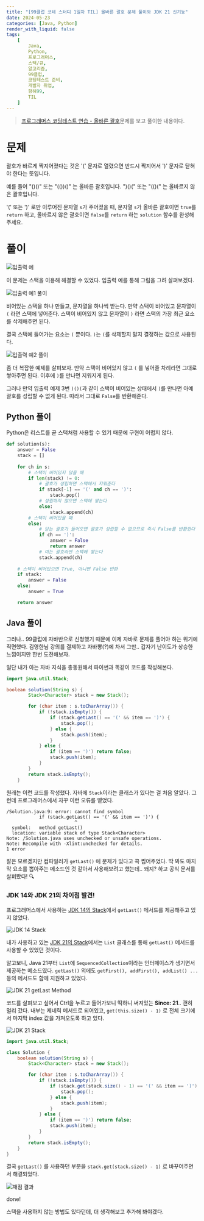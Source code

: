 ```yaml
---
title: "[99클럽 코테 스터디 1일차 TIL] 올바른 괄호 문제 풀이와 JDK 21 신기능"
date: 2024-05-23
categories: [Java, Python]
render_with_liquid: false
tags:
    [
        Java,
        Python,
        프로그래머스,
        스택/큐,
        알고리즘,
        99클럽,
        코딩테스트 준비,
        개발자 취업,
        항해99,
        TIL
    ]
---
```


> [프로그래머스 코딩테스트 연습 - 올바른 괄호](https://school.programmers.co.kr/learn/courses/30/lessons/12909)문제를 보고 풀이한 내용이다.

# 문제
괄호가 바르게 짝지어졌다는 것은 '(' 문자로 열렸으면 반드시 짝지어서 ')' 문자로 닫혀야 한다는 뜻입니다.

예를 들어 "()()" 또는 "(())()" 는 올바른 괄호입니다. ")()(" 또는 "(()(" 는 올바르지 않은 괄호입니다.

'(' 또는 ')' 로만 이루어진 문자열 `s`가 주어졌을 때, 문자열 `s`가 올바른 괄호이면 `true`를 `return` 하고, 올바르지 않은 괄호이면 `false`를 `return` 하는 `solution` 함수를 완성해 주세요.

# 풀이
![입출력 예](/assets/img/posts/2024-05-23-1.png)

이 문제는 스택을 이용해 해결할 수 있었다. 입출력 예를 통해 그림을 그려 살펴보겠다.

![입출력 예1 풀이](/assets/img/posts/2024-05-23-2.jpg)

비어있는 스택을 하나 만들고, 문자열을 하나씩 받는다.
만약 스택이 비어있고 문자열이 `(` 라면 스택에 넣어준다.
스택이 비어있지 않고 문자열이 `)` 라면 스택의 가장 최근 요소를 삭제해주면 된다.

결국 스택에 들어가는 요소는 `(` 뿐이다. `)`는 `(`를 삭제할지 말지 결정하는 값으로 사용된다. 

![입출력 예2 풀이](/assets/img/posts/2024-05-23-3.jpg)

좀 더 복잡한 예제를 살펴보자.
만약 스택이 비어있지 않고 `(` 를 넣어줄 차례라면 그대로 쌓아주면 된다.
이후에 `)`를 만나면 지워지게 된다.

그러나 만약 입출력 예제 3번 `)()(`과 같이 스택이 비어있는 상태에서 `)`를 만나면 아예 괄호를 성립할 수 없게 된다. 따라서 그대로 `False`를 반환해준다.

## Python 풀이

Python은 리스트를 곧 스택처럼 사용할 수 있기 때문에 구현이 어렵지 않다.

```python
def solution(s):
    answer = False
    stack = []
    
    for ch in s:
        # 스택이 비어있지 않을 때
        if len(stack) != 0:
            # 괄호가 성립하면 스택에서 지워준다
            if stack[-1] == '(' and ch == ')':
                stack.pop()
            # 성립하지 않으면 스택에 쌓는다
            else:
                stack.append(ch)
        # 스택이 비어있을 때
        else:
            # 닫는 괄호가 들어오면 괄호가 성립할 수 없으므로 즉시 False를 반환한다
            if ch == ')':
                answer = False
                return answer
            # 여는 괄호라면 스택에 쌓는다
            stack.append(ch)
    
    # 스택이 비어있으면 True, 아니면 False 반환
    if stack:
        answer = False
    else:
        answer = True

    return answer
```

## Java 풀이

그러나.. 99클럽에 자바반으로 신청했기 때문에 이제 자바로 문제를 풀어야 하는 위기에 직면했다. 김영한님 강의를 결제하고 자바뽕(?)에 차서 그만.. 갑자기 난이도가 상승한 느낌이지만 한번 도전해보자.

일단 내가 아는 자바 지식을 총동원해서 파이썬과 똑같이 코드를 작성해본다.

```java
import java.util.Stack;

boolean solution(String s) {
        Stack<Character> stack = new Stack();

        for (char item : s.toCharArray()) {
            if (!stack.isEmpty()) {
                if (stack.getLast() == '(' && item == ')') {
                    stack.pop();
                } else {
                    stack.push(item);
                }
            } else {
                if (item == ')') return false;
                stack.push(item);
            }
        }
        return stack.isEmpty();
    }
```

원래는 이런 코드를 작성했다. 자바에 `Stack`이라는 클래스가 있다는 걸 처음 알았다. 그런데 프로그래머스에서 자꾸 이런 오류를 뱉었다.

```
/Solution.java:9: error: cannot find symbol
            if (stack.getLast() == '(' && item == ')') {
                         ^
  symbol:   method getLast()
  location: variable stack of type Stack<Character>
Note: /Solution.java uses unchecked or unsafe operations.
Note: Recompile with -Xlint:unchecked for details.
1 error
```

잘은 모르겠지만 컴파일러가 `getLast()` 에 문제가 있다고 콕 찝어주었다. 딱 봐도 마지막 요소를 뽑아주는 메소드인 것 같아서 사용해보려고 했는데.. 왜지? 하고 공식 문서를 살펴봤다! 🔍

### JDK 14와 JDK 21의 차이점 발견!

프로그래머스에서 사용하는 [JDK 14의 Stack](https://docs.oracle.com/en/java/javase/14/docs/api/java.base/java/util/Stack.html)에서 `getLast()` 메서드를 제공해주고 있지 않았다.

![JDK 14 Stack](/assets/img/posts/2024-05-23-4.png)

내가 사용하고 있는 [JDK 21의 Stack](https://docs.oracle.com/en/java/javase/21/docs/api/java.base/java/util/Stack.html)에서는 `List` 클래스를 통해 `getLast()` 메서드를 사용할 수 있었던 것이다.

알고보니, Java 21부터 `List`에 `SequencedCollection`이라는 인터페이스가 생기면서 제공하는 메소드였다. `getLast()` 외에도 `getFirst(), addFirst(), addList() ...` 등의 메서드도 함께 지원하고 있었다.

![JDK 21 getLast Method](/assets/img/posts/2024-05-23-5.png)

코드를 살펴보고 싶어서 Ctrl을 누르고 들어가보니 떡하니 써져있는 **Since: 21**.. 괜히 멀리 갔다.
내부는 제네릭 메서드로 되어있고, `get(this.size() - 1)` 로 전체 크기에서 마지막 index 값을 가져오도록 하고 있다.

![JDK 21 Stack](/assets/img/posts/2024-05-23-6.png)

```java
import java.util.Stack;

class Solution {
    boolean solution(String s) {
        Stack<Character> stack = new Stack();

        for (char item : s.toCharArray()) {
            if (!stack.isEmpty()) {
                if (stack.get(stack.size() - 1) == '(' && item == ')') {
                    stack.pop();
                } else {
                    stack.push(item);
                }
            } else {
                if (item == ')') return false;
                stack.push(item);
            }
        }
        return stack.isEmpty();
    }
}
```

결국 `getLast()` 를 사용하던 부분을 `stack.get(stack.size() - 1)` 로 바꾸어주면서 해결되었다.

![채점 결과](/assets/img/posts/2024-05-23-7.png)

done!

스택을 사용하지 않는 방법도 있다던데, 더 생각해보고 추가해 봐야겠다.